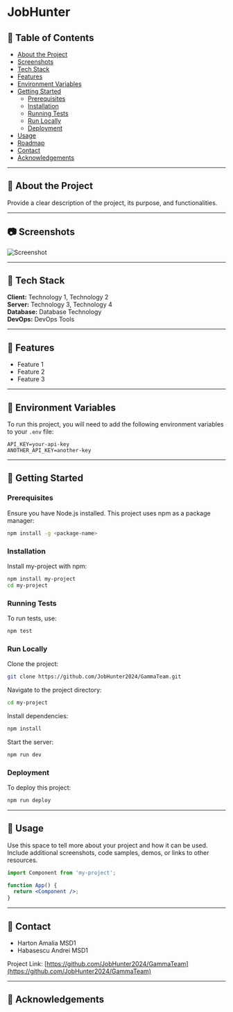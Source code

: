 # JobHunter


## 📔 Table of Contents

- [About the Project](#about-the-project)
- [Screenshots](#screenshots)
- [Tech Stack](#tech-stack)
- [Features](#features)
- [Environment Variables](#environment-variables)
- [Getting Started](#getting-started)
  - [Prerequisites](#prerequisites)
  - [Installation](#installation)
  - [Running Tests](#running-tests)
  - [Run Locally](#run-locally)
  - [Deployment](#deployment)
- [Usage](#usage)
- [Roadmap](#roadmap)
- [Contact](#contact)
- [Acknowledgements](#acknowledgements)

---

## 🌟 About the Project

Provide a clear description of the project, its purpose, and functionalities.

---

## 📷 Screenshots

![Screenshot](https://your-screenshot-url.com)

---

## 👾 Tech Stack

**Client:** Technology 1, Technology 2  
**Server:** Technology 3, Technology 4  
**Database:** Database Technology  
**DevOps:** DevOps Tools  

---

## 🎯 Features

- Feature 1
- Feature 2
- Feature 3

---

## 🔑 Environment Variables

To run this project, you will need to add the following environment variables to your `.env` file:

```env
API_KEY=your-api-key
ANOTHER_API_KEY=another-key
```

---

## 🧰 Getting Started

### Prerequisites

Ensure you have Node.js installed.
This project uses npm as a package manager:

```bash
npm install -g <package-name>
```

### Installation

Install my-project with npm:

```bash
npm install my-project
cd my-project
```

### Running Tests

To run tests, use:

```bash
npm test
```

### Run Locally

Clone the project:

```bash
git clone https://github.com/JobHunter2024/GammaTeam.git
```

Navigate to the project directory:

```bash
cd my-project
```

Install dependencies:

```bash
npm install
```

Start the server:

```bash
npm run dev
```

### Deployment

To deploy this project:

```bash
npm run deploy
```

---

## 👀 Usage

Use this space to tell more about your project and how it can be used. Include additional screenshots, code samples, demos, or links to other resources.

```jsx
import Component from 'my-project';

function App() {
  return <Component />;
}
```

---

## 🤝 Contact

* Harton Amalia MSD1
* Habasescu Andrei MSD1

Project Link: [https://github.com/JobHunter2024/GammaTeam](https://github.com/JobHunter2024/GammaTeam)

---

## 💎 Acknowledgements


